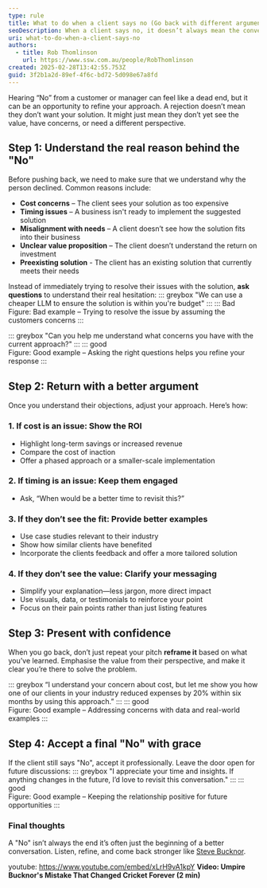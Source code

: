```yaml
---
type: rule
title: What to do when a client says no (Go back with different arguments)
seoDescription: When a client says no, it doesn’t always mean the conversation is over. Learn how to return with different arguments and increase your chances of success.
uri: what-to-do-when-a-client-says-no
authors:
  - title: Rob Thomlinson
    url: https://www.ssw.com.au/people/RobThomlinson
created: 2025-02-28T13:42:55.753Z
guid: 3f2b1a2d-89ef-4f6c-bd72-5d098e67a8fd
---
```


Hearing “No” from a customer or manager can feel like a dead end, but it can be an opportunity to refine your approach. A rejection doesn’t mean they don’t want your solution. It might just mean they don’t yet see the value, have concerns, or need a different perspective.

<!--endintro-->

## Step 1: Understand the real reason behind the "No"

Before pushing back, we need to make sure that we understand why the person declined. Common reasons include:
- **Cost concerns** – The client sees your solution as too expensive
- **Timing issues** – A business isn't ready to implement the suggested solution
- **Misalignment with needs** – A client doesn’t see how the solution fits into their business
- **Unclear value proposition** – The client doesn’t understand the return on investment
- **Preexisting solution** - The client has an existing solution that currently meets their needs

Instead of immediately trying to resolve their issues with the solution, **ask questions** to understand their real hesitation:
::: greybox
"We can use a cheaper LLM to ensure the solution is within you're budget"
:::
::: Bad  
Figure: Bad example – Trying to resolve the issue by assuming the customers concerns
:::

::: greybox
"Can you help me understand what concerns you have with the current approach?"
:::
::: good  
Figure: Good example – Asking the right questions helps you refine your response
:::

## Step 2: Return with a better argument

Once you understand their objections, adjust your approach. Here’s how:

### 1. **If cost is an issue: Show the ROI**
   - Highlight long-term savings or increased revenue
   - Compare the cost of inaction
   - Offer a phased approach or a smaller-scale implementation

### 2. **If timing is an issue: Keep them engaged**
   - Ask, “When would be a better time to revisit this?”

### 3. **If they don’t see the fit: Provide better examples**
   - Use case studies relevant to their industry
   - Show how similar clients have benefited
   - Incorporate the clients feedback and offer a more tailored solution

### 4. **If they don’t see the value: Clarify your messaging**
   - Simplify your explanation—less jargon, more direct impact
   - Use visuals, data, or testimonials to reinforce your point
   - Focus on their pain points rather than just listing features

## Step 3: Present with confidence

When you go back, don’t just repeat your pitch **reframe it** based on what you’ve learned. Emphasise the value from their perspective, and make it clear you’re there to solve the problem.

::: greybox
“I understand your concern about cost, but let me show you how one of our clients in your industry reduced expenses by 20% within six months by using this approach.”
:::
::: good  
Figure: Good example – Addressing concerns with data and real-world examples
:::

## Step 4: Accept a final "No" with grace

If the client still says "No", accept it professionally. Leave the door open for future discussions:
::: greybox
"I appreciate your time and insights. If anything changes in the future, I’d love to revisit this conversation."
:::
::: good  
Figure: Good example – Keeping the relationship positive for future opportunities
:::

### Final thoughts

A "No" isn’t always the end it’s often just the beginning of a better conversation. Listen, refine, and come back stronger like [Steve Bucknor](https://en.wikipedia.org/wiki/Steve_Bucknor). 

youtube: https://www.youtube.com/embed/xLrH9vA1kpY
**Video:  Umpire Bucknor's Mistake That Changed Cricket Forever (2 min)**
